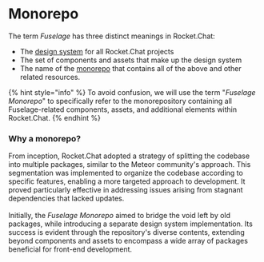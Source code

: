 # Monorepo

The term _Fuselage_ has three distinct meanings in Rocket.Chat:

* The [design system](https://uxdesign.cc/everything-you-need-to-know-about-design-systems-54b109851969) for all Rocket.Chat projects
* The set of components and assets that make up the design system
* The name of the [monorepo](https://en.wikipedia.org/wiki/Monorepo) that contains all of the above and other related resources.

{% hint style="info" %}
To avoid confusion, we will use the term "_Fuselage Monorepo_" to specifically refer to the monorepository containing all Fuselage-related components, assets, and additional elements within Rocket.Chat.
{% endhint %}

### Why a monorepo?

From inception, Rocket.Chat adopted a strategy of splitting the codebase into multiple packages, similar to the Meteor community's approach. This segmentation was implemented to organize the codebase according to specific features, enabling a more targeted approach to development. It proved particularly effective in addressing issues arising from stagnant dependencies that lacked updates.\
\
Initially, the _Fuselage Monorepo_ aimed to bridge the void left by old packages, while introducing a separate design system implementation. Its success is evident through the repository's diverse contents, extending beyond components and assets to encompass a wide array of packages beneficial for front-end development.
